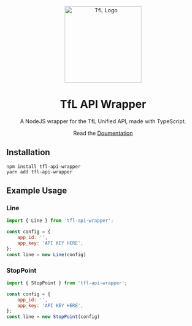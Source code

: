 <p align="center">
    <img width="200" src="https://blog.tfl.gov.uk/wp-content/uploads/2018/05/cropped-logo_roundel-2.png" alt="TfL Logo">
    <h1 align="center">TfL API Wrapper</h1>
    <p align="center">A NodeJS wrapper for the TfL Unified API, made with TypeScript.</p>
    <p align="center">Read the <a href="https://tfldoc.dparture.cc/">Doumentation</a></p>
</p>


## Installation
```
npm install tfl-api-wrapper
yarn add tfl-api-wrapper
```

## Example Usage

### Line
```js
import { Line } from 'tfl-api-wrapper';

const config = {
    app_id: '',
    app_key: 'API KEY HERE',
};
const line = new Line(config)
```

### StopPoint

```js
import { StopPoint } from 'tfl-api-wrapper';

const config = {
    app_id: '',
    app_key: 'API KEY HERE',
};
const line = new StopPoint(config)
```

